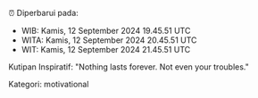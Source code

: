⏰ Diperbarui pada:
- WIB: Kamis, 12 September 2024 19.45.51 UTC
- WITA: Kamis, 12 September 2024 20.45.51 UTC
- WIT: Kamis, 12 September 2024 21.45.51 UTC

Kutipan Inspiratif:
"Nothing lasts forever. Not even your troubles."


Kategori: motivational


